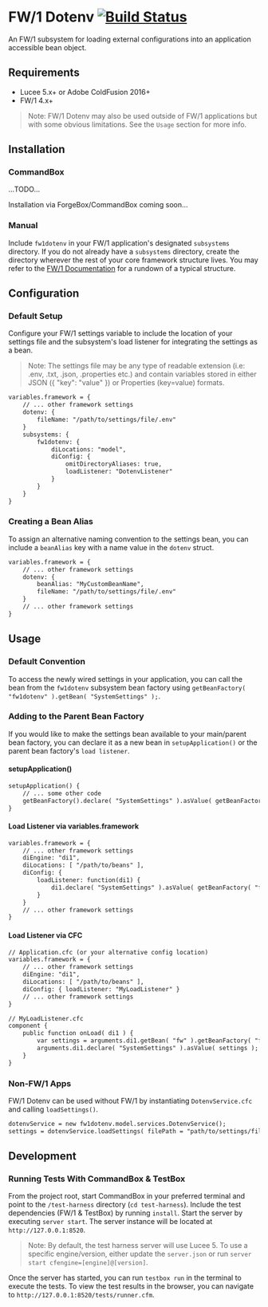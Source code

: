 
# FW/1 Dotenv [![Build Status](https://travis-ci.org/tonyjunkes/fw1dotenv.svg?branch=master)](https://travis-ci.org/tonyjunkes/fw1dotenv)

An FW/1 subsystem for loading external configurations into an application accessible bean object.

## Requirements

* Lucee 5.x+ or Adobe ColdFusion 2016+
* FW/1 4.x+

> Note: FW/1 Dotenv may also be used outside of FW/1 applications but with some obvious limitations. See the `Usage` section for more info.

## Installation

### CommandBox

...TODO...

Installation via ForgeBox/CommandBox coming soon...

### Manual

Include `fw1dotenv` in your FW/1 application's designated `subsystems` directory. If you do not already have a `subsystems` directory, create the directory wherever the rest of your core framework structure lives. You may refer to the [FW/1 Documentation](http://framework-one.github.io/documentation/developing-applications.html#basic-application-structure) for a rundown of a typical structure.

## Configuration

### Default Setup

Configure your FW/1 settings variable to include the location of your settings file and the subsystem's load listener for integrating the settings as a bean.

> Note: The settings file may be any type of readable extension (i.e: .env, .txt, .json, .properties etc.) and contain variables stored in either JSON ({ "key": "value" }) or Properties (key=value) formats.

```cfc
variables.framework = {
    // ... other framework settings
    dotenv: {
        fileName: "/path/to/settings/file/.env"
    }
    subsystems: {
        fw1dotenv: {
            diLocations: "model",
            diConfig: {
                omitDirectoryAliases: true,
                loadListener: "DotenvListener"
            }
        }
    }
}
```

### Creating a Bean Alias

To assign an alternative naming convention to the settings bean, you can include a `beanAlias` key with a name value in the `dotenv` struct.

```cfc
variables.framework = {
    // ... other framework settings
    dotenv: {
        beanAlias: "MyCustomBeanName",
        fileName: "/path/to/settings/file/.env"
    }
    // ... other framework settings
}
```

## Usage

### Default Convention

To access the newly wired settings in your application, you can call the bean from the `fw1dotenv` subsystem bean factory using `getBeanFactory( "fw1dotenv" ).getBean( "SystemSettings" );`.

### Adding to the Parent Bean Factory

If you would like to make the settings bean available to your main/parent bean factory, you can declare it as a new bean in `setupApplication()` or the parent bean factory's `load listener`.

#### setupApplication()

```cfc
setupApplication() {
    // ... some other code
    getBeanFactory().declare( "SystemSettings" ).asValue( getBeanFactory( "fw1dotenv" ).getBean( "SystemSettings" ) );
}
```

#### Load Listener via variables.framework

```cfc
variables.framework = {
    // ... other framework settings
    diEngine: "di1",
    diLocations: [ "/path/to/beans" ],
    diConfig: {
        loadListener: function(di1) {
            di1.declare( "SystemSettings" ).asValue( getBeanFactory( "fw1dotenv" ).getBean( "SystemSettings" ) );
        }
    }
    // ... other framework settings
}
```

#### Load Listener via CFC

```cfc
// Application.cfc (or your alternative config location)
variables.framework = {
    // ... other framework settings
    diEngine: "di1",
    diLocations: [ "/path/to/beans" ],
    diConfig: { loadListener: "MyLoadListener" }
    // ... other framework settings
}

// MyLoadListener.cfc
component {
    public function onLoad( di1 ) {
        var settings = arguments.di1.getBean( "fw" ).getBeanFactory( "fw1dotenv" ).getBean( "SystemSettings" );
        arguments.di1.declare( "SystemSettings" ).asValue( settings );
    }
}
```

### Non-FW/1 Apps

FW/1 Dotenv can be used without FW/1 by instantiating `DotenvService.cfc` and calling `loadSettings()`.

```cfc
dotenvService = new fw1dotenv.model.services.DotenvService();
settings = dotenvService.loadSettings( filePath = "path/to/settings/file/.env" );
```

## Development

### Running Tests With CommandBox & TestBox

From the project root, start CommandBox in your preferred terminal and point to the `/test-harness` directory (`cd test-harness`). Include the test dependencies (FW/1 & TestBox) by running `install`. Start the server by executing `server start`. The server instance will be located at `http://127.0.0.1:8520`.

> Note: By default, the test harness server will use Lucee 5. To use a specific engine/version, either update the `server.json` or run `server start cfengine=[engine]@[version]`.

Once the server has started, you can run `testbox run` in the terminal to execute the tests. To view the test results in the browser, you can navigate to `http://127.0.0.1:8520/tests/runner.cfm`.
